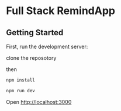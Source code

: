 # Full Stack RemindApp

## Getting Started

First, run the development server:

clone the reposotory

then

```bash
npm install
```

```bash
npm run dev
```

Open [http://localhost:3000](http://localhost:3000) 